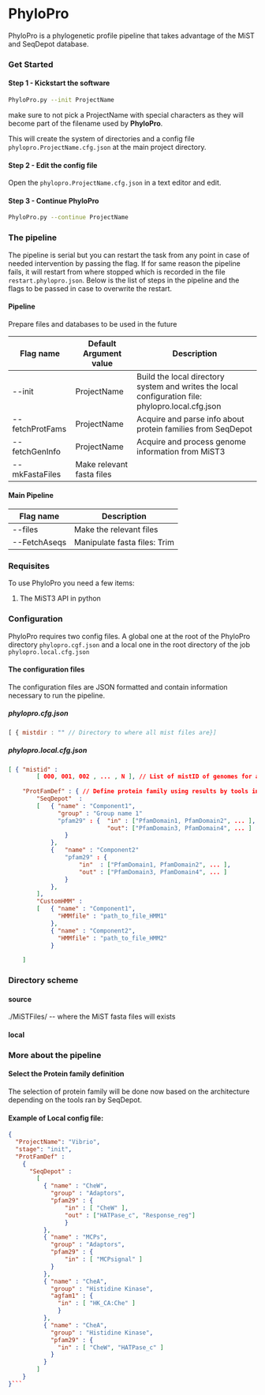 # PhyloPro

PhyloPro is a phylogenetic profile pipeline that takes advantage of the MiST and SeqDepot database.

### Get Started

#### Step 1 - Kickstart the software

``` bash
PhyloPro.py --init ProjectName
```

make sure to not pick a ProjectName with special characters as they will become part of the filename used by **PhyloPro**.

This will create the system of directories and a config file `phylopro.ProjectName.cfg.json` at the main project directory.

#### Step 2 - Edit the config file

Open the `phylopro.ProjectName.cfg.json` in a text editor and edit.

#### Step 3 - Continue PhyloPro

``` bash
PhyloPro.py --continue ProjectName
```




### The pipeline
The pipeline is serial but you can restart the task from any point in case of needed intervention by passing the flag. If for same reason the pipeline fails, it will restart from where stopped which is recorded in the file ```restart.phylopro.json```. Below is the list of steps in the pipeline and the flags to be passed in case to overwrite the restart.

#### Pipeline

Prepare files and databases to be used in the future

| Flag name           | Default Argument value | Description |
|---------------------|--------------| ---------------|
| --init 			  | ProjectName | Build the local directory system and writes the local configuration file: phylopro.local.cfg.json|
| --fetchProtFams     | ProjectName | Acquire and parse info about protein families from SeqDepot |
| --fetchGenInfo      | ProjectName | Acquire and process genome information from MiST3 |
| --mkFastaFiles      | Make relevant fasta files |

#### Main Pipeline

| Flag name           | Description |
|---------------------| ---------------|
| --files			  | Make the relevant files |
| --FetchAseqs	      | Manipulate fasta files: Trim |


### Requisites
To use PhyloPro you need a few items:

1. The MiST3 API in python	

### Configuration
PhyloPro requires two config files. A global one at the root of the PhyloPro directory ```phylopro.cgf.json``` and a local one in the root directory of the job ```phylopro.local.cfg.json```

#### The configuration files
The configuration files are JSON formatted and contain information necessary to run the pipeline. 

##### phylopro.cfg.json

``` javascript
[ { mistdir : "" // Directory to where all mist files are}]
```

##### phylopro.local.cfg.json

``` json
[ { "mistid" : 
		[ 000, 001, 002 , ... , N ], // List of mistID of genomes for analysis
	
	"ProtFamDef" : { // Define protein family using results by tools in
		"SeqDepot"	:
		[ 	{ "name" : "Component1",
			  "group" : "Group name 1"
			  "pfam29" : { 	"in" : ["PfamDomain1, PfamDomain2", ... ], 
						 	"out": ["PfamDomain3, PfamDomain4", ... ]
				}
			},
			{	"name" : "Component2"
				"pfam29" : {
					"in"  : ["PfamDomain1, PfamDomain2", ... ], 
					"out" : ["PfamDomain3, PfamDomain4", ... ]
				}
			},
		],
		"CustomHMM" : 
		[	{ "name" : "Component1",
			  "HMMfile" : "path_to_file_HMM1"
			},
			{ "name" : "Component2",
			  "HMMfile" : "path_to_file_HMM2"
			}
		
	]
```


### Directory scheme

#### source

./MiSTFiles/	--			where the MiST fasta files will exists

#### local



### More about the pipeline

#### Select the Protein family definition

The selection of protein family will be done now based on the architecture depending on the tools ran by SeqDepot.


#### Example of Local config file:

``` json
{
  "ProjectName": "Vibrio", 
  "stage": "init",
  "ProtFamDef" : 
    {
      "SeqDepot" : 
        [
          { "name" : "CheW", 
            "group" : "Adaptors",
            "pfam29" : { 
                "in" : [ "CheW" ],
                "out" : ["HATPase_c", "Response_reg"]
                }
          },
          { "name" : "MCPs",
            "group" : "Adaptors",
            "pfam29" : {
                "in" : [ "MCPsignal" ]
            }
          },
          { "name" : "CheA",
            "group" : "Histidine Kinase", 
            "agfam1" : {
              "in" : [ "HK_CA:Che" ]
              }
          },
          { "name" : "CheA",
            "group" : "Histidine Kinase", 
            "pfam29" : {
              "in" : [ "CheW", "HATPase_c" ]
            }
          }
        ]
    }
}```
